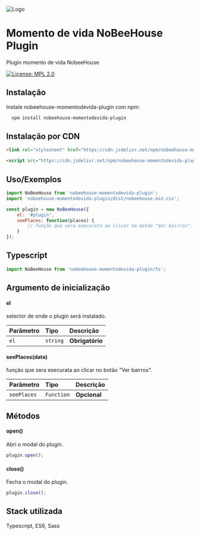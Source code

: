 
![Logo](https://app-30863.nuvem-brasil-10.absamcloud.com/api/public/images/logo-icon.png)


# Momento de vida NoBeeHouse Plugin

Plugin momento de vida NobeeHouse

[![License: MPL 2.0](https://img.shields.io/badge/License-MPL_2.0-brightgreen.svg)](https://opensource.org/licenses/MPL-2.0)

## Instalação

Instale nobeehouse-momentodevida-plugin com npm:

```bash
  npm install nobeehouse-momentodevida-plugin
```

## Instalação por CDN

```HTML
<link rel="stylesheet" href="https://cdn.jsdelivr.net/npm/nobeehouse-momentodevida-plugin@latest/dist/nobeehouse.min.css" />

<script src="https://cdn.jsdelivr.net/npm/nobeehouse-momentodevida-plugin@latest/dist/nobeehouse.min.js"></script>
```

    
## Uso/Exemplos

```javascript
import NoBeeHouse from 'nobeehouse-momentodevida-plugin';
import 'nobeehouse-momentodevida-plugin/dist/nobeehouse.min.css';

const plugin = new NoBeeHouse({
    el: '#plugin',
    seePlaces: function(places) {
        // função que sera execurata ao clicar no botão "Ver bairros".
    }
});
```

## Typescript

```javascript
import NoBeeHouse from 'nobeehouse-momentodevida-plugin/ts';
```


## Argumento de inicialização

#### el

selector de onde o plugin será instalado.

| Parâmetro   | Tipo       | Descrição                           |
| :---------- | :--------- | :---------------------------------- |
| `el` | `string` | **Obrigatório** |

#### seePlaces(data)

função que sera execurata ao clicar no botão "Ver bairros".

| Parâmetro   | Tipo       | Descrição                                   |
| :---------- | :--------- | :------------------------------------------ |
| `seePlaces`      | `Function` | **Opcional** |

## Métodos

#### open()

Abri o modal do plugin.

```javascript
plugin.open();
```

#### close()

Fecha o modal do plugin.

```javascript
plugin.close();
```
## Stack utilizada

Typescript, ES6, Sass

